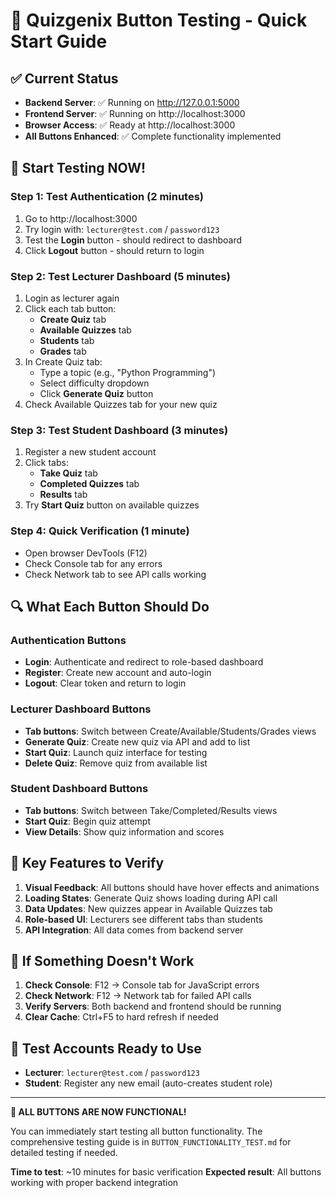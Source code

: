 # 🎯 Quizgenix Button Testing - Quick Start Guide

## ✅ Current Status
- **Backend Server**: ✅ Running on http://127.0.0.1:5000
- **Frontend Server**: ✅ Running on http://localhost:3000  
- **Browser Access**: ✅ Ready at http://localhost:3000
- **All Buttons Enhanced**: ✅ Complete functionality implemented

## 🚀 Start Testing NOW!

### Step 1: Test Authentication (2 minutes)
1. Go to http://localhost:3000
2. Try login with: `lecturer@test.com` / `password123`
3. Test the **Login** button - should redirect to dashboard
4. Click **Logout** button - should return to login

### Step 2: Test Lecturer Dashboard (5 minutes)
1. Login as lecturer again
2. Click each tab button:
   - **Create Quiz** tab
   - **Available Quizzes** tab  
   - **Students** tab
   - **Grades** tab
3. In Create Quiz tab:
   - Type a topic (e.g., "Python Programming")
   - Select difficulty dropdown
   - Click **Generate Quiz** button
4. Check Available Quizzes tab for your new quiz

### Step 3: Test Student Dashboard (3 minutes)
1. Register a new student account
2. Click tabs:
   - **Take Quiz** tab
   - **Completed Quizzes** tab
   - **Results** tab
3. Try **Start Quiz** button on available quizzes

### Step 4: Quick Verification (1 minute)
- Open browser DevTools (F12)
- Check Console tab for any errors
- Check Network tab to see API calls working

## 🔍 What Each Button Should Do

### Authentication Buttons
- **Login**: Authenticate and redirect to role-based dashboard
- **Register**: Create new account and auto-login
- **Logout**: Clear token and return to login

### Lecturer Dashboard Buttons
- **Tab buttons**: Switch between Create/Available/Students/Grades views
- **Generate Quiz**: Create new quiz via API and add to list
- **Start Quiz**: Launch quiz interface for testing
- **Delete Quiz**: Remove quiz from available list

### Student Dashboard Buttons  
- **Tab buttons**: Switch between Take/Completed/Results views
- **Start Quiz**: Begin quiz attempt
- **View Details**: Show quiz information and scores

## 🎯 Key Features to Verify

1. **Visual Feedback**: All buttons should have hover effects and animations
2. **Loading States**: Generate Quiz shows loading during API call
3. **Data Updates**: New quizzes appear in Available Quizzes tab
4. **Role-based UI**: Lecturers see different tabs than students
5. **API Integration**: All data comes from backend server

## 🐛 If Something Doesn't Work

1. **Check Console**: F12 → Console tab for JavaScript errors
2. **Check Network**: F12 → Network tab for failed API calls  
3. **Verify Servers**: Both backend and frontend should be running
4. **Clear Cache**: Ctrl+F5 to hard refresh if needed

## 📱 Test Accounts Ready to Use

- **Lecturer**: `lecturer@test.com` / `password123`
- **Student**: Register any new email (auto-creates student role)

---

**🎉 ALL BUTTONS ARE NOW FUNCTIONAL!**

You can immediately start testing all button functionality. The comprehensive testing guide is in `BUTTON_FUNCTIONALITY_TEST.md` for detailed testing if needed.

**Time to test**: ~10 minutes for basic verification
**Expected result**: All buttons working with proper backend integration
